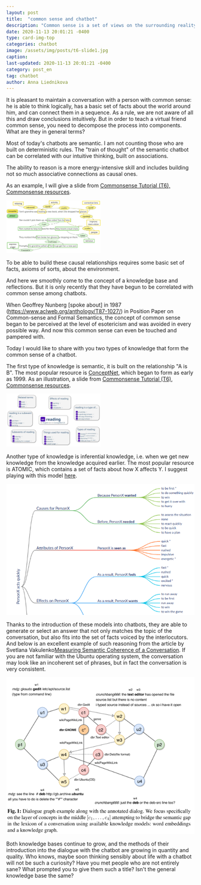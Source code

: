 ```yaml
---
layout: post
title:  "common sense and chatbot"
description: "Common sense is a set of views on the surrounding reality, a sober, practical understanding of things, prudence, the ability of a person to think logically. But is there a thinking chatbot?"
date: 2020-11-13 20:01:21 -0400
type: card-img-top
categories: chatbot
image: /assets/img/posts/t6-slide1.jpg
caption: 
last-updated: 2020-11-13 20:01:21 -0400
category: post_en
tag: chatbot
author: Anna Liednikova
---
```


It is pleasant to maintain a conversation with a person with common sense: he is able to think logically, has a basic set of facts about the world around him, and can connect them in a sequence. As a rule, we are not aware of all this and draw conclusions intuitively. But in order to teach a virtual friend common sense, you need to decompose the process into components. What are they in general terms?


Most of today's chatbots are semantic. I am not counting those who are built on deterministic rules. The "train of thought" of the semantic chatbot can be correlated with our intuitive thinking, built on associations.


The ability to reason is a more energy-intensive skill and includes building not so much associative connections as causal ones.

As an example, I will give a slide from [Commonsense Tutorial (T6), Commonsense resources](https://homes.cs.washington.edu/~msap/acl2020-commonsense/slides/03%20-%20Commonsense%20Resources.pdf).

  <img src="/assets/img/posts/t6-slide1.jpg" style="width: 50%">

To be able to build these causal relationships requires some basic set of facts, axioms of sorts, about the environment.

And here we smoothly come to the concept of a knowledge base and reflections. But it is only recently that they have begun to be correlated with common sense among chatbots.

When Geoffrey Nunberg [spoke about] in 1987 (https://www.aclweb.org/anthology/T87-1027/) in Position Paper on Common-sense and Formal Semantics, the concept of common sense began to be perceived at the level of esotericism and was avoided in every possible way. And now this common sense can even be touched and pampered with.

Today I would like to share with you two types of knowledge that form the common sense of a chatbot.

The first type of knowledge is semantic, it is built on the relationship "A is B". The most popular resource is [ConceptNet](http://conceptnet.io/), which began to form as early as 1999. As an illustration, a slide from [Commonsense Tutorial (T6), Commonsense resources](https://homes.cs.washington.edu/~msap/acl2020-commonsense/slides/03%20-%20Commonsense%20Resources.pdf).

  <img src="/assets/img/posts/conceptnet.jpg" style="width: 50%">

Another type of knowledge is inferential knowledge, i.e. when we get new knowledge from the knowledge acquired earlier. The most popular resource is ATOMIC, which contains a set of facts about how X affects Y. I suggest playing with this model [here](https://mosaickg.apps.allenai.org/comet_atomic).

  <img src="/assets/img/posts/atomic.png" alt="Фрагмент карты взаимосвязей"> 

Thanks to the introduction of these models into chatbots, they are able to generate or select an answer that not only matches the topic of the conversation, but also fits into the set of facts voiced by the interlocutors. And below is an excellent example of such reasoning from the article by Svetlana Vakulenko[Measuring Semantic Coherence of a Conversation](https://arxiv.org/abs/1806.06411). If you are not familiar with the Ubuntu operating system, the conversation may look like an incoherent set of phrases, but in fact the conversation is very consistent.

  <img src="/assets/img/posts/ubuntu.png">

Both knowledge bases continue to grow, and the methods of their introduction into the dialogue with the chatbot are growing in quantity and quality. Who knows, maybe soon thinking sensibly about life with a chatbot will not be such a curiosity? Have you met people who are not entirely sane? What prompted you to give them such a title? Isn't the general knowledge base the same?
